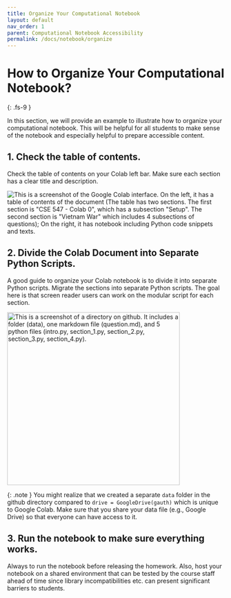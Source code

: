 ```yaml
---
title: Organize Your Computational Notebook
layout: default
nav_order: 1
parent: Computational Notebook Accessibility
permalink: /docs/notebook/organize
---
```


# How to Organize Your Computational Notebook?
{: .fs-9 }

In this section, we will provide an example to illustrate how to organize your computational notebook. This will be helpful for all students to make sense of the notebook and especially helpful to prepare accessible content.

## 1. Check the table of contents.
Check the table of contents on your Colab left bar. Make sure each section has a clear title and description. 

<img src="{{site.baseurl}}/assets/images/Notebook/colab-1.png" alt='This is a screenshot of the Google Colab interface. On the left, it has a table of contents of the document (The table has two sections. The first section is "CSE 547 - Colab 0", which has a subsection "Setup". The second section is "Vietnam War" which includes 4 subsections of questions); On the right, it has notebook including Python code snippets and texts.'>


## 2. Divide the Colab Document into Separate Python Scripts.

A good guide to organize your Colab notebook is to divide it into separate Python scripts. Migrate the sections into separate Python scripts. The goal here is that screen reader users can work on the modular script for each section. 

<img src="{{site.baseurl}}/assets/images/Notebook/colab-2.png" alt='This is a screenshot of a directory on github. It includes a folder (data), one markdown file (question.md), and 5 python files (intro.py, section_1.py, section_2.py, section_3.py, section_4.py).' width="400">

{: .note }
You might realize that we created a separate `data` folder in the github directory compared to `drive = GoogleDrive(gauth)` which is unique to Google Colab. Make sure that you share your data file (e.g., Google Drive) so that everyone can have access to it.

## 3. Run the notebook to make sure everything works.

Always to run the notebook before releasing the homework. Also, host your notebook on a shared environment that can be tested by the course staff ahead of time since library incompatibilities etc. can present significant barriers to students.
